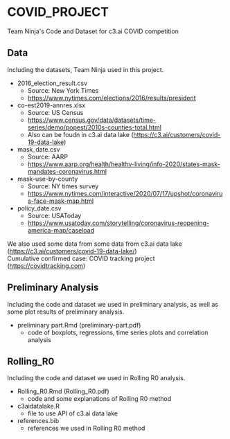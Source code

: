 # COVID_PROJECT
Team Ninja's Code and Dataset for c3.ai COVID competition
  
## Data  
Including the datasets, Team Ninja used in this project.
- 2016_election_result.csv
  - Source: New York Times
  - https://www.nytimes.com/elections/2016/results/president
- co-est2019-annres.xlsx
  - Source: US Census
  - https://www.census.gov/data/datasets/time-series/demo/popest/2010s-counties-total.html
  - Also can be foudn in c3.ai data lake (https://c3.ai/customers/covid-19-data-lake)
- mask_date.csv
  - Source: AARP
  - https://www.aarp.org/health/healthy-living/info-2020/states-mask-mandates-coronavirus.html
- mask-use-by-county
  - Source: NY times survey
  - https://www.nytimes.com/interactive/2020/07/17/upshot/coronavirus-face-mask-map.html
- policy_date.csv
  - Source: USAToday
  - https://www.usatoday.com/storytelling/coronavirus-reopening-america-map/caseload  

We also used some data from some data from c3.ai data lake (https://c3.ai/customers/covid-19-data-lake/)  
Cumulative confirmed case: COVID tracking project (https://covidtracking.com)

## Preliminary Analysis
Including the code and dataset we used in preliminary analysis, as well as some plot results of preliminary analysis.
- preliminary part.Rmd (preliminary-part.pdf)
  - code of boxplots, regressions, time series plots and correlation analysis

## Rolling_R0
Including the code and dataset we used in Rolling R0 analysis.
- Rolling_R0.Rmd (Rolling_R0.pdf)
  - code and some explanations of Rolling R0 method
- c3aidatalake.R
  - file to use API of c3.ai data lake
- references.bib
  - references we used in Rolling R0 method



